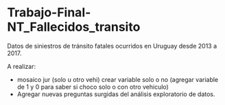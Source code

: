 # Trabajo-Final-NT_Fallecidos_transito
Datos de siniestros de tránsito fatales ocurridos en Uruguay desde 2013 a 2017.



A realizar:

- mosaico jur (solo u otro vehi) crear variable solo o no (agregar variable de 1 y 0 para saber si choco solo o con otro vehiculo)
- Agregar nuevas preguntas surgidas del análisis exploratorio de datos.
